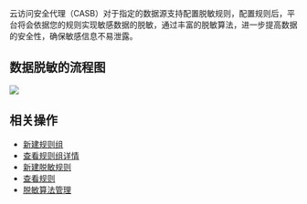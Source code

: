 云访问安全代理（CASB）对于指定的数据源支持配置脱敏规则，配置规则后，平台将会依据您的规则实现敏感数据的脱敏，通过丰富的脱敏算法，进一步提高数据的安全性，确保敏感信息不易泄露。

## 数据脱敏的流程图
![](https://main.qcloudimg.com/raw/aa94101cf45c264d027f40110c9c1ad8.png)

## 相关操作
- [新建规则组](https://cloud.tencent.com/document/product/1303/56900)
- [查看规则组详情](https://cloud.tencent.com/document/product/1303/56901)
- [新建脱敏规则](https://cloud.tencent.com/document/product/1303/56904)
- [查看规则](https://cloud.tencent.com/document/product/1303/56905)
- [脱敏算法管理](https://cloud.tencent.com/document/product/1303/56897)

